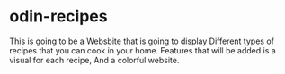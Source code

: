# odin-recipes
This is going to be a Websbite that is going to display Different types of recipes that you can cook in your home. Features that will be added is a visual for each recipe, And a colorful website. 